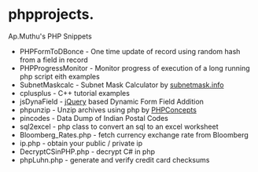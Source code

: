 phpprojects. 
===========

Ap.Muthu's PHP Snippets

* PHPFormToDBonce - One time update of record using random hash from a field in record
* PHPProgressMonitor - Monitor progress of execution of a long running php script eith examples
* SubnetMaskcalc - Subnet Mask Calculator by [subnetmask.info](http://www.subnetmask.info)
* cplusplus - C++ tutorial examples
* jsDynaField - [jQuery](https://jquery.org/) based Dynamic Form Field Addition
* phpunzip - Unzip archives using php by [PHPConcepts](http://www.phpconcept.net)
* pincodes - Data Dump of Indian Postal Codes
* sql2excel - php class to convert an sql to an excel worksheet
* Bloomberg_Rates.php - fetch currency exchange rate from Bloomberg
* ip.php - obtain your public / private ip
* DecryptCSinPHP.php - decrypt C# in php
* phpLuhn.php - generate and verify credit card checksums
